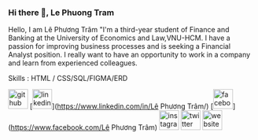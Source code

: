 ### Hi there 👋, Le Phuong Tram

Hello, I am Lê Phương Trâm "I'm a third-year student of Finance and Banking at the University of Economics and Law,VNU-HCM. I have a passion for improving business processes and is seeking a Financial Analyst position. I really want to have an opportunity to work in a company and learn from experienced colleagues. 

Skills :  HTML / CSS/SQL/FIGMA/ERD
  
[<img src='https://cdn.jsdelivr.net/npm/simple-icons@3.0.1/icons/github.svg' alt='github' height='40'>](https://github.com/Lephuongtram285)  [<img src='https://cdn.jsdelivr.net/npm/simple-icons@3.0.1/icons/linkedin.svg' alt='linkedin' height='40'>](https://www.linkedin.com/in/Lê Phương Trâm/)  [<img src='https://cdn.jsdelivr.net/npm/simple-icons@3.0.1/icons/facebook.svg' alt='facebook' height='40'>](https://www.facebook.com/Lê Phương Trâm)  [<img src='https://cdn.jsdelivr.net/npm/simple-icons@3.0.1/icons/instagram.svg' alt='instagram' height='40'>](https://www.instagram.com/lephuongtram_285/)  [<img src='https://cdn.jsdelivr.net/npm/simple-icons@3.0.1/icons/twitter.svg' alt='twitter' height='40'>](https://twitter.com/lpt_285)  [<img src='https://cdn.jsdelivr.net/npm/simple-icons@3.0.1/icons/icloud.svg' alt='website' height='40'>](https://github.com/Lephuongtram285)  





